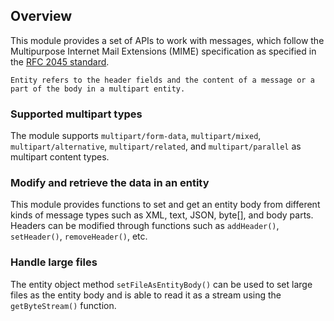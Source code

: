 ## Overview

This module provides a set of APIs to work with messages, which follow the Multipurpose Internet Mail Extensions 
(MIME) specification as specified in the [RFC 2045 standard](https://www.ietf.org/rfc/rfc2045.txt).

```
Entity refers to the header fields and the content of a message or a part of the body in a multipart entity. 
```

### Supported multipart types

The module supports `multipart/form-data`, `multipart/mixed`, `multipart/alternative`, `multipart/related`, and 
`multipart/parallel` as multipart content types.

### Modify and retrieve the data in an entity

This module provides functions to set and get an entity body from different kinds of message types such as XML, text, 
JSON, byte[], and body parts. Headers can be modified through functions such as `addHeader()`, `setHeader()`, 
`removeHeader()`, etc. 

### Handle large files

The entity object method `setFileAsEntityBody()` can be used to set large files as the entity body and 
is able to read it as a stream using the `getByteStream()` function.
